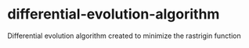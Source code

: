 # differential-evolution-algorithm
Differential evolution algorithm created to minimize the rastrigin function
